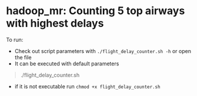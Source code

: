 # hadoop_mr: Counting 5 top airways with highest delays

To run:
 - Check out script parameters with `./flight_delay_counter.sh -h` or open the file 
 - It can be executed with default parameters
  > ./flight_delay_counter.sh
 - if it is not executable run `chmod +x flight_delay_counter.sh`
 
